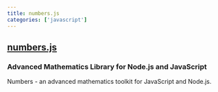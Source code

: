 ```yaml
---
title: numbers.js
categories: ['javascript']
---
```

## [numbers.js](https://github.com/numbers/numbers.js)

### Advanced Mathematics Library for Node.js and JavaScript

Numbers - an advanced mathematics toolkit for JavaScript and Node.js.

